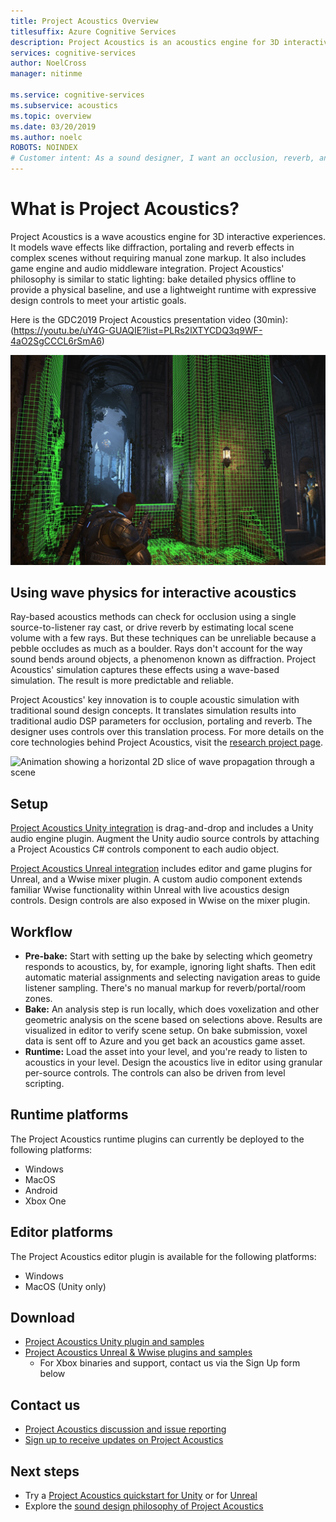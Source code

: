 ```yaml
---
title: Project Acoustics Overview
titlesuffix: Azure Cognitive Services
description: Project Acoustics is an acoustics engine for 3D interactive experiences, integrating baked wave physics simulation with interactive design controls.
services: cognitive-services
author: NoelCross
manager: nitinme

ms.service: cognitive-services
ms.subservice: acoustics
ms.topic: overview
ms.date: 03/20/2019
ms.author: noelc
ROBOTS: NOINDEX
# Customer intent: As a sound designer, I want an occlusion, reverb, and portaling system to manage the mix and anchor sounds in a virtual world.
---
```


# What is Project Acoustics?
Project Acoustics is a wave acoustics engine for 3D interactive experiences. It models wave effects like diffraction, portaling and reverb effects in complex scenes without requiring manual zone markup. It also includes game engine and audio middleware integration. Project Acoustics' philosophy is similar to static lighting: bake detailed physics offline to provide a physical baseline, and use a lightweight runtime with expressive design controls to meet your artistic goals.

Here is the GDC2019 Project Acoustics presentation video (30min): (https://youtu.be/uY4G-GUAQIE?list=PLRs2lXTYCDQ3q9WF-4aO2SgCCCL6rSmA6)

![Screenshot from Gears of War 4 showing acoustics voxels](media/gears-with-voxels.jpg)

## Using wave physics for interactive acoustics
Ray-based acoustics methods can check for occlusion using a single source-to-listener ray cast, or drive reverb by estimating local scene volume with a few rays. But these techniques can be unreliable because a pebble occludes as much as a boulder. Rays don't account for the way sound bends around objects, a phenomenon known as diffraction. Project Acoustics' simulation captures these effects using a wave-based simulation. The result is more predictable and reliable.

Project Acoustics' key innovation is to couple acoustic simulation with traditional sound design concepts. It translates simulation results into traditional audio DSP parameters for occlusion, portaling and reverb. The designer uses controls over this translation process. For more details on the core technologies behind Project Acoustics, visit the [research project page](https://www.microsoft.com/en-us/research/project/project-triton/).

![Animation showing a horizontal 2D slice of wave propagation through a scene](media/wave-simulation.gif)

## Setup
[Project Acoustics Unity integration](unity-integration.md) is drag-and-drop and includes a Unity audio engine plugin. Augment the Unity audio source controls by attaching a Project Acoustics C# controls component to each audio object.

[Project Acoustics Unreal integration](unreal-integration.md) includes editor and game plugins for Unreal, and a Wwise mixer plugin. A custom audio component extends familiar Wwise functionality within Unreal with live acoustics design controls. Design controls are also exposed in Wwise on the mixer plugin.

## Workflow
* **Pre-bake:** Start with setting up the bake by selecting which geometry responds to acoustics, by, for example, ignoring light shafts. Then edit automatic material assignments and selecting navigation areas to guide listener sampling. There's no manual markup for reverb/portal/room zones.
* **Bake:** An analysis step is run locally, which does voxelization and other geometric analysis on the scene based on selections above. Results are visualized in editor to verify scene setup. On bake submission, voxel data is sent off to Azure and you get back an acoustics game asset.
* **Runtime:** Load the asset into your level, and you're ready to listen to acoustics in your level. Design the acoustics live in editor using granular per-source controls. The controls can also be driven from level scripting.

## Runtime platforms
The Project Acoustics runtime plugins can currently be deployed to the following platforms:
* Windows
* MacOS
* Android
* Xbox One

## Editor platforms
The Project Acoustics editor plugin is available for the following platforms:
* Windows
* MacOS (Unity only)

## Download
* [Project Acoustics Unity plugin and samples](https://www.microsoft.com/en-us/download/details.aspx?id=57346)
* [Project Acoustics Unreal & Wwise plugins and samples](https://www.microsoft.com/download/details.aspx?id=58090)
  * For Xbox binaries and support, contact us via the Sign Up form below

## Contact us
* [Project Acoustics discussion and issue reporting](https://github.com/microsoft/ProjectAcoustics/issues)
* [Sign up to receive updates on Project Acoustics](https://forms.office.com/Pages/ResponsePage.aspx?id=v4j5cvGGr0GRqy180BHbRwMoAEhDCLJNqtVIPwQN6rpUOFRZREJRR0NIQllDOTQ1U0JMNVc4OFNFSy4u)

## Next steps
* Try a [Project Acoustics quickstart for Unity](unity-quickstart.md) or for [Unreal](unreal-quickstart.md)
* Explore the [sound design philosophy of Project Acoustics](design-process.md)

